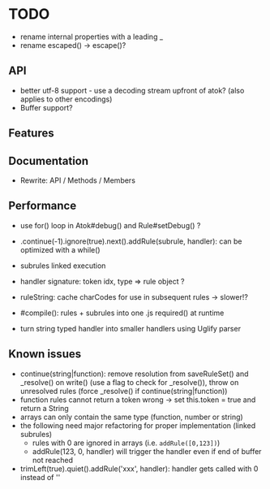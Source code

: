 # TODO

* rename internal properties with a leading _
* rename escaped() -> escape()?

## API

* better utf-8 support - use a decoding stream upfront of atok? (also applies to other encodings)
* Buffer support?

## Features


## Documentation

* Rewrite: API / Methods / Members

## Performance

* use for() loop in Atok#debug() and Rule#setDebug() ?
* .continue(-1).ignore(true).next().addRule(subrule, handler): can be optimized with a while()

* subrules linked execution
* handler signature: token idx, type => rule object ?
* ruleString: cache charCodes for use in subsequent rules -> slower!?
* #compile(): rules + subrules into one .js required() at runtime
* turn string typed handler into smaller handlers using Uglify parser

## Known issues

* continue(string|function): remove resolution from saveRuleSet() and _resolve() on write() (use a flag to check for _resolve()), throw on unresolved rules (force _resolve() if continue(string|function))
* function rules cannot return a token
	wrong -> set this.token = true and return a String
* arrays can only contain the same type (function, number or string)
* the following need major refactoring for proper implementation (linked subrules)
	* rules with 0 are ignored in arrays (i.e. `addRule([0,123])`)
	* addRule(123, 0, handler) will trigger the handler even if end of buffer not reached
* trimLeft(true).quiet().addRule('xxx', handler): handler gets called with 0 instead of ''